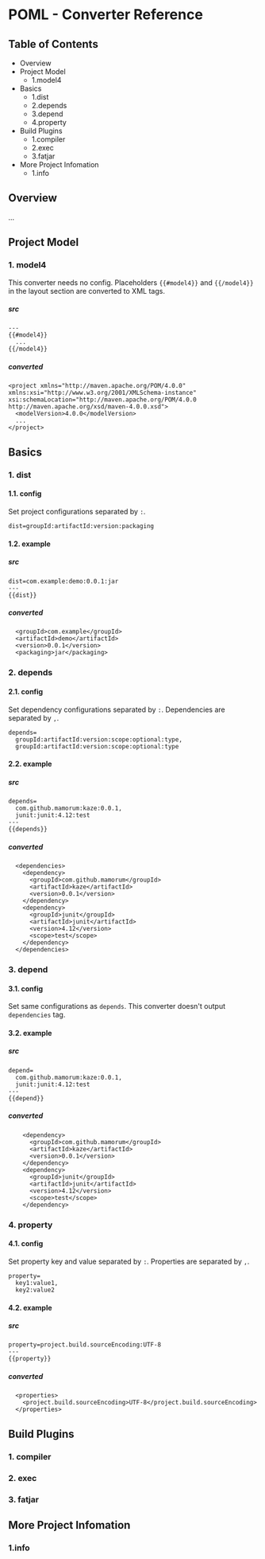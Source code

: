 # POML -  Converter Reference
## Table of Contents
- Overview
- Project Model
    - 1.model4
- Basics
    - 1.dist
    - 2.depends
    - 3.depend
    - 4.property
- Build Plugins
    - 1.compiler
    - 2.exec
    - 3.fatjar
- More Project Infomation
    - 1.info


## Overview
...

## Project Model
### 1. model4
This converter needs no config. Placeholders `{{#model4}}` and `{{/model4}}` in the layout section are converted to XML tags.

##### src
```
---
{{#model4}}
  ...
{{/model4}}
```

##### converted
```
<project xmlns="http://maven.apache.org/POM/4.0.0" xmlns:xsi="http://www.w3.org/2001/XMLSchema-instance" xsi:schemaLocation="http://maven.apache.org/POM/4.0.0 http://maven.apache.org/xsd/maven-4.0.0.xsd">
  <modelVersion>4.0.0</modelVersion>
  ...
</project>
```


## Basics
### 1. dist
#### 1.1. config 
Set project configurations separated by `:`.

```
dist=groupId:artifactId:version:packaging
```

#### 1.2. example
##### src
```
dist=com.example:demo:0.0.1:jar
---
{{dist}}
```

##### converted
```
  <groupId>com.example</groupId>
  <artifactId>demo</artifactId>
  <version>0.0.1</version>
  <packaging>jar</packaging>
```


### 2. depends
#### 2.1. config 
Set dependency configurations separated by `:`. Dependencies are separated by `,`.

```
depends=
  groupId:artifactId:version:scope:optional:type,
  groupId:artifactId:version:scope:optional:type
```

#### 2.2. example
##### src
```
depends=
  com.github.mamorum:kaze:0.0.1,
  junit:junit:4.12:test
---
{{depends}}
```

##### converted
```
  <dependencies>
    <dependency>
      <groupId>com.github.mamorum</groupId>
      <artifactId>kaze</artifactId>
      <version>0.0.1</version>
    </dependency>
    <dependency>
      <groupId>junit</groupId>
      <artifactId>junit</artifactId>
      <version>4.12</version>
      <scope>test</scope>
    </dependency>
  </dependencies>
```

### 3. depend
#### 3.1. config 
Set same configurations as `depends`. This converter doesn't output `dependencies` tag.

#### 3.2. example
##### src
```
depend=
  com.github.mamorum:kaze:0.0.1,
  junit:junit:4.12:test
---
{{depend}}
```

##### converted
```
    <dependency>
      <groupId>com.github.mamorum</groupId>
      <artifactId>kaze</artifactId>
      <version>0.0.1</version>
    </dependency>
    <dependency>
      <groupId>junit</groupId>
      <artifactId>junit</artifactId>
      <version>4.12</version>
      <scope>test</scope>
    </dependency>
```



### 4. property
#### 4.1. config 
Set property key and value separated by `:`. Properties are separated by `,`.

```
property=
  key1:value1,
  key2:value2
```

#### 4.2. example
##### src
```
property=project.build.sourceEncoding:UTF-8
---
{{property}}
```

##### converted
```
  <properties>
    <project.build.sourceEncoding>UTF-8</project.build.sourceEncoding>
  </properties>
```


## Build Plugins
### 1. compiler

### 2. exec

### 3. fatjar


## More Project Infomation
### 1.info

